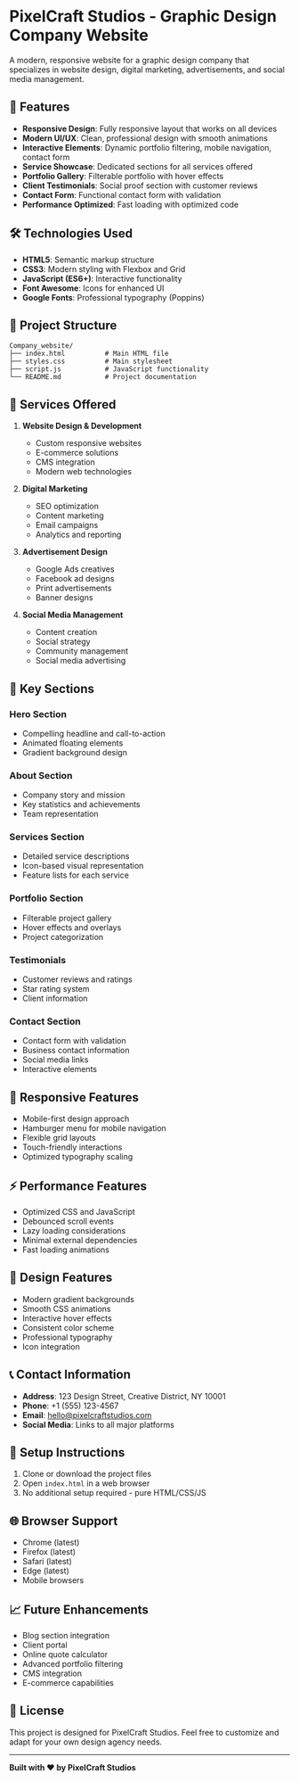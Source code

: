# PixelCraft Studios - Graphic Design Company Website

A modern, responsive website for a graphic design company that specializes in website design, digital marketing, advertisements, and social media management.

## 🎨 Features

- **Responsive Design**: Fully responsive layout that works on all devices
- **Modern UI/UX**: Clean, professional design with smooth animations
- **Interactive Elements**: Dynamic portfolio filtering, mobile navigation, contact form
- **Service Showcase**: Dedicated sections for all services offered
- **Portfolio Gallery**: Filterable portfolio with hover effects
- **Client Testimonials**: Social proof section with customer reviews
- **Contact Form**: Functional contact form with validation
- **Performance Optimized**: Fast loading with optimized code

## 🛠️ Technologies Used

- **HTML5**: Semantic markup structure
- **CSS3**: Modern styling with Flexbox and Grid
- **JavaScript (ES6+)**: Interactive functionality
- **Font Awesome**: Icons for enhanced UI
- **Google Fonts**: Professional typography (Poppins)

## 📁 Project Structure

```
Company_website/
├── index.html          # Main HTML file
├── styles.css          # Main stylesheet
├── script.js           # JavaScript functionality
└── README.md           # Project documentation
```

## 🚀 Services Offered

1. **Website Design & Development**
   - Custom responsive websites
   - E-commerce solutions
   - CMS integration
   - Modern web technologies

2. **Digital Marketing**
   - SEO optimization
   - Content marketing
   - Email campaigns
   - Analytics and reporting

3. **Advertisement Design**
   - Google Ads creatives
   - Facebook ad designs
   - Print advertisements
   - Banner designs

4. **Social Media Management**
   - Content creation
   - Social strategy
   - Community management
   - Social media advertising

## 🎯 Key Sections

### Hero Section
- Compelling headline and call-to-action
- Animated floating elements
- Gradient background design

### About Section
- Company story and mission
- Key statistics and achievements
- Team representation

### Services Section
- Detailed service descriptions
- Icon-based visual representation
- Feature lists for each service

### Portfolio Section
- Filterable project gallery
- Hover effects and overlays
- Project categorization

### Testimonials
- Customer reviews and ratings
- Star rating system
- Client information

### Contact Section
- Contact form with validation
- Business contact information
- Social media links
- Interactive elements

## 📱 Responsive Features

- Mobile-first design approach
- Hamburger menu for mobile navigation
- Flexible grid layouts
- Touch-friendly interactions
- Optimized typography scaling

## ⚡ Performance Features

- Optimized CSS and JavaScript
- Debounced scroll events
- Lazy loading considerations
- Minimal external dependencies
- Fast loading animations

## 🎨 Design Features

- Modern gradient backgrounds
- Smooth CSS animations
- Interactive hover effects
- Consistent color scheme
- Professional typography
- Icon integration

## 📞 Contact Information

- **Address**: 123 Design Street, Creative District, NY 10001
- **Phone**: +1 (555) 123-4567
- **Email**: hello@pixelcraftstudios.com
- **Social Media**: Links to all major platforms

## 🔧 Setup Instructions

1. Clone or download the project files
2. Open `index.html` in a web browser
3. No additional setup required - pure HTML/CSS/JS

## 🌐 Browser Support

- Chrome (latest)
- Firefox (latest)
- Safari (latest)
- Edge (latest)
- Mobile browsers

## 📈 Future Enhancements

- Blog section integration
- Client portal
- Online quote calculator
- Advanced portfolio filtering
- CMS integration
- E-commerce capabilities

## 📄 License

This project is designed for PixelCraft Studios. Feel free to customize and adapt for your own design agency needs.

---

**Built with ❤️ by PixelCraft Studios**
